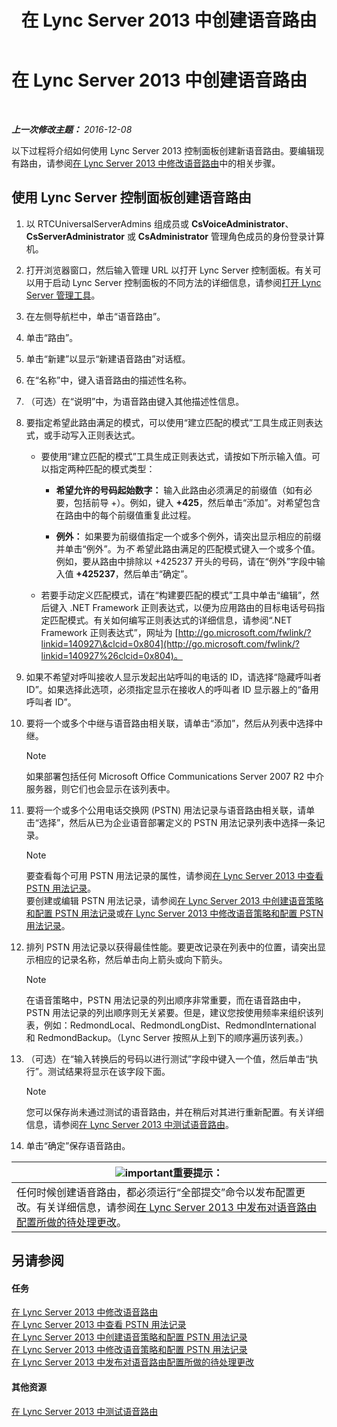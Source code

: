 ﻿---
title: 在 Lync Server 2013 中创建语音路由
TOCTitle: 在 Lync Server 2013 中创建语音路由
ms:assetid: d189057d-cc9d-4622-9d10-f5385d703faf
ms:mtpsurl: https://technet.microsoft.com/zh-cn/library/Gg398898(v=OCS.15)
ms:contentKeyID: 49314319
ms.date: 12/10/2016
mtps_version: v=OCS.15
ms.translationtype: HT
---

# 在 Lync Server 2013 中创建语音路由

 

_**上一次修改主题：** 2016-12-08_

以下过程将介绍如何使用 Lync Server 2013 控制面板创建新语音路由。要编辑现有路由，请参阅[在 Lync Server 2013 中修改语音路由](lync-server-2013-modify-a-voice-route.md)中的相关步骤。

## 使用 Lync Server 控制面板创建语音路由

1.  以 RTCUniversalServerAdmins 组成员或 **CsVoiceAdministrator**、**CsServerAdministrator** 或 **CsAdministrator** 管理角色成员的身份登录计算机。

2.  打开浏览器窗口，然后输入管理 URL 以打开 Lync Server 控制面板。有关可以用于启动 Lync Server 控制面板的不同方法的详细信息，请参阅[打开 Lync Server 管理工具](lync-server-2013-open-lync-server-administrative-tools.md)。

3.  在左侧导航栏中，单击“语音路由”。

4.  单击“路由”。

5.  单击“新建”以显示“新建语音路由”对话框。

6.  在“名称”中，键入语音路由的描述性名称。

7.  （可选）在“说明”中，为语音路由键入其他描述性信息。

8.  要指定希望此路由满足的模式，可以使用“建立匹配的模式”工具生成正则表达式，或手动写入正则表达式。
    
      - 要使用“建立匹配的模式”工具生成正则表达式，请按如下所示输入值。可以指定两种匹配的模式类型：
        
          - **希望允许的号码起始数字：** 输入此路由必须满足的前缀值（如有必要，包括前导 +）。例如，键入 **+425**，然后单击“添加”。对希望包含在路由中的每个前缀值重复此过程。
        
          - **例外：** 如果要为前缀值指定一个或多个例外，请突出显示相应的前缀并单击“例外”。为*不* 希望此路由满足的匹配模式键入一个或多个值。例如，要从路由中排除以 +425237 开头的号码，请在“例外”字段中输入值 **+425237**，然后单击“确定”。
    
      - 若要手动定义匹配模式，请在“构建要匹配的模式”工具中单击“编辑”，然后键入 .NET Framework 正则表达式，以便为应用路由的目标电话号码指定匹配模式。有关如何编写正则表达式的详细信息，请参阅“.NET Framework 正则表达式”，网址为 [http://go.microsoft.com/fwlink/?linkid=140927\&clcid=0x804](http://go.microsoft.com/fwlink/?linkid=140927%26clcid=0x804)。

9.  如果不希望对呼叫接收人显示发起出站呼叫的电话的 ID，请选择“隐藏呼叫者 ID”。如果选择此选项，必须指定显示在接收人的呼叫者 ID 显示器上的“备用呼叫者 ID”。

10. 要将一个或多个中继与语音路由相关联，请单击“添加”，然后从列表中选择中继。
    
    > [!NOTE]  
    > 如果部署包括任何 Microsoft Office Communications Server 2007 R2 中介服务器，则它们也会显示在该列表中。
    


11. 要将一个或多个公用电话交换网 (PSTN) 用法记录与语音路由相关联，请单击“选择”，然后从已为企业语音部署定义的 PSTN 用法记录列表中选择一条记录。
    
    > [!NOTE]  
    > 要查看每个可用 PSTN 用法记录的属性，请参阅<a href="lync-server-2013-view-pstn-usage-records.md">在 Lync Server 2013 中查看 PSTN 用法记录</a>。<br />
    要创建或编辑 PSTN 用法记录，请参阅<a href="lync-server-2013-create-a-voice-policy-and-configure-pstn-usage-records.md">在 Lync Server 2013 中创建语音策略和配置 PSTN 用法记录</a>或<a href="lync-server-2013-modify-a-voice-policy-and-configure-pstn-usage-records.md">在 Lync Server 2013 中修改语音策略和配置 PSTN 用法记录</a>。
    


12. 排列 PSTN 用法记录以获得最佳性能。要更改记录在列表中的位置，请突出显示相应的记录名称，然后单击向上箭头或向下箭头。
    
    > [!NOTE]  
    > 在语音策略中，PSTN 用法记录的列出顺序非常重要，而在语音路由中，PSTN 用法记录的列出顺序则无关紧要。但是，建议您按使用频率来组织该列表，例如：RedmondLocal、RedmondLongDist、RedmondInternational 和 RedmondBackup。（Lync Server 按照从上到下的顺序遍历该列表。）
    


13. （可选）在“输入转换后的号码以进行测试”字段中键入一个值，然后单击“执行”。测试结果将显示在该字段下面。
    
    > [!NOTE]  
    > 您可以保存尚未通过测试的语音路由，并在稍后对其进行重新配置。有关详细信息，请参阅<a href="lync-server-2013-test-voice-routing.md">在 Lync Server 2013 中测试语音路由</a>。
    


14. 单击“确定”保存语音路由。

<table>
<thead>
<tr class="header">
<th><img src="images/Gg398794.important(OCS.15).gif" title="important" alt="important" />重要提示：</th>
</tr>
</thead>
<tbody>
<tr class="odd">
<td>任何时候创建语音路由，都必须运行“全部提交”命令以发布配置更改。有关详细信息，请参阅<a href="lync-server-2013-publish-pending-changes-to-the-voice-routing-configuration.md">在 Lync Server 2013 中发布对语音路由配置所做的待处理更改</a>。</td>
</tr>
</tbody>
</table>


## 另请参阅

#### 任务

[在 Lync Server 2013 中修改语音路由](lync-server-2013-modify-a-voice-route.md)  
[在 Lync Server 2013 中查看 PSTN 用法记录](lync-server-2013-view-pstn-usage-records.md)  
[在 Lync Server 2013 中创建语音策略和配置 PSTN 用法记录](lync-server-2013-create-a-voice-policy-and-configure-pstn-usage-records.md)  
[在 Lync Server 2013 中修改语音策略和配置 PSTN 用法记录](lync-server-2013-modify-a-voice-policy-and-configure-pstn-usage-records.md)  
[在 Lync Server 2013 中发布对语音路由配置所做的待处理更改](lync-server-2013-publish-pending-changes-to-the-voice-routing-configuration.md)  

#### 其他资源

[在 Lync Server 2013 中测试语音路由](lync-server-2013-test-voice-routing.md)


